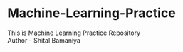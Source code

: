 # Machine-Learning-Practice
This is Machine Learning Practice Repository
<br>
Author - Shital Bamaniya